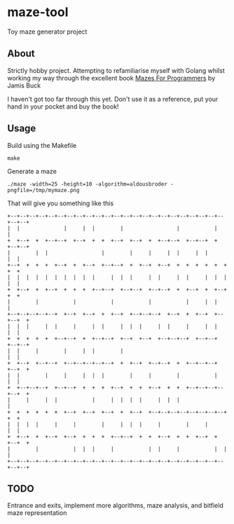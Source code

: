 # maze-tool
Toy maze generator project

## About

Strictly hobby project. Attempting to refamiliarise myself with Golang whilst working my way through the excellent book [Mazes For Programmers](http://www.mazesforprogrammers.com/) by Jamis Buck

I haven't got too far through this yet. Don't use it as a reference, put your hand in your pocket and buy the book!

## Usage

Build using the Makefile
```
make
```

Generate a maze
```
./maze -width=25 -height=10 -algorithm=aldousbroder -pngfile=/tmp/mymaze.png
```

That will give you something like this
```
+--+--+--+--+--+--+--+--+--+--+--+--+--+--+--+--+--+--+--+--+--+--+--+--+--+
|  |              |     |  |        |                 |           |        |
+  +--+  +  +--+--+  +--+  +  +  +--+  +--+  +  +--+--+  +--+--+  +  +--+--+
|        |  |                 |        |     |     |  |     |  |        |  |
+--+  +  +  +  +--+  +  +--+  +--+--+  +  +--+  +--+  +  +  +  +  +  +  +  +
|  |  |  |  |  |  |  |  |  |     |  |  |     |  |     |  |     |  |  |  |  |
+  +--+  +  +--+  +  +  +  +--+--+  +--+--+  +--+--+  +  +--+  +  +--+  +  +
|        |           |           |           |           |     |  |        |
+--+--+--+--+--+  +--+  +--+  +  +--+  +--+--+--+  +--+  +  +--+  +--+--+  +
|  |  |     |  |     |     |  |     |  |  |     |  |     |     |  |     |  |
+  +  +  +  +  +--+--+  +  +--+--+  +--+  +--+  +--+--+--+  +--+--+  +--+--+
|  |     |        |     |  |        |                                   |  |
+  +--+  +--+--+  +--+--+--+--+--+  +  +--+  +--+--+  +  +--+--+--+  +--+  +
|  |        |     |     |  |  |        |     |        |           |     |  |
+  +--+--+--+  +--+--+  +  +  +  +--+  +  +  +--+  +  +  +--+--+--+--+--+  +
|     |     |  |           |     |  |  |  |     |  |  |                    |
+  +  +  +  +  +  +--+  +--+  +--+  +  +--+  +--+--+--+--+--+--+--+--+  +  +
|  |  |  |     |     |        |     |  |  |     |        |     |        |  |
+  +--+  +  +--+  +--+  +  +  +  +--+--+  +  +  +--+  +  +  +--+  +  +--+  +
|        |           |  |  |     |           |  |     |           |  |     |
+--+--+--+--+--+--+--+--+--+--+--+--+--+--+--+--+--+--+--+--+--+--+--+--+--+
```

## TODO

Entrance and exits, implement more algorithms, maze analysis, and bitfield maze representation
